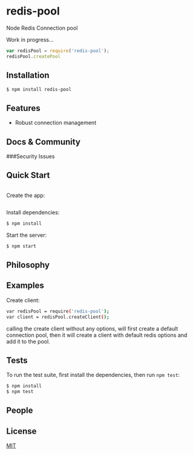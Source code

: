 # redis-pool
Node Redis Connection pool

Work in progress...

```js
var redisPool = require('redis-pool');
redisPool.createPool
```

## Installation

```bash
$ npm install redis-pool
```

## Features

  * Robust connection management

## Docs & Community


###Security Issues


## Quick Start

```bash

```

  Create the app:

```bash

```

  Install dependencies:

```bash
$ npm install
```

  Start the server:

```bash
$ npm start
```

## Philosophy


## Examples

Create client:

```bash
var redisPool = require('redis-pool');
var client = redisPool.createClient();
```
calling the create client without any options, will first create a default connection pool,
then it will create a client with default redis options and add it to the pool.

## Tests

  To run the test suite, first install the dependencies, then run `npm test`:

```bash
$ npm install
$ npm test
```

## People


## License

  [MIT](LICENSE)
